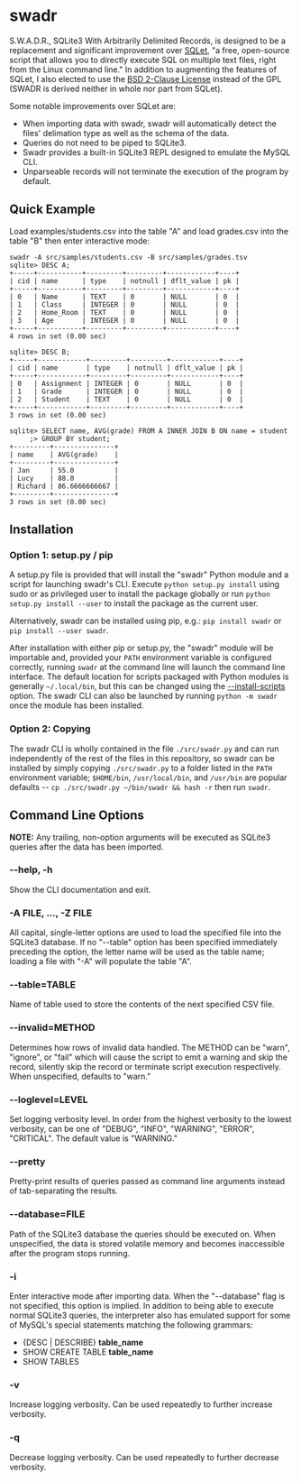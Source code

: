swadr
=====

S.W.A.D.R., SQLite3 With Arbitrarily Delimited Records, is designed to be a
replacement and significant improvement over [SQLet](http://www.sqlet.com/), "a
free, open-source script that allows you to directly execute SQL on multiple
text files, right from the Linux command line." In addition to augmenting the
features of SQLet, I also elected to use the
[BSD 2-Clause License](http://opensource.org/licenses/BSD-2-Clause) instead of
the GPL (SWADR is derived neither in whole nor part from SQLet).

Some notable improvements over SQLet are:

- When importing data with swadr, swadr will automatically detect the files'
  delimation type as well as the schema of the data.
- Queries do not need to be piped to SQLite3.
- Swadr provides a built-in SQLite3 REPL designed to emulate the MySQL CLI.
- Unparseable records will not terminate the execution of the program by
  default.

Quick Example
-------------

Load examples/students.csv into the table "A" and load grades.csv into the
table "B" then enter interactive mode:

    swadr -A src/samples/students.csv -B src/samples/grades.tsv
    sqlite> DESC A;
    +-----+-----------+---------+---------+------------+----+
    | cid | name      | type    | notnull | dflt_value | pk |
    +-----+-----------+---------+---------+------------+----+
    | 0   | Name      | TEXT    | 0       | NULL       | 0  |
    | 1   | Class     | INTEGER | 0       | NULL       | 0  |
    | 2   | Home_Room | TEXT    | 0       | NULL       | 0  |
    | 3   | Age       | INTEGER | 0       | NULL       | 0  |
    +-----+-----------+---------+---------+------------+----+
    4 rows in set (0.00 sec)

    sqlite> DESC B;
    +-----+------------+---------+---------+------------+----+
    | cid | name       | type    | notnull | dflt_value | pk |
    +-----+------------+---------+---------+------------+----+
    | 0   | Assignment | INTEGER | 0       | NULL       | 0  |
    | 1   | Grade      | INTEGER | 0       | NULL       | 0  |
    | 2   | Student    | TEXT    | 0       | NULL       | 0  |
    +-----+------------+---------+---------+------------+----+
    3 rows in set (0.00 sec)

    sqlite> SELECT name, AVG(grade) FROM A INNER JOIN B ON name = student
         ;> GROUP BY student;
    +---------+---------------+
    | name    | AVG(grade)    |
    +---------+---------------+
    | Jan     | 55.0          |
    | Lucy    | 88.0          |
    | Richard | 86.6666666667 |
    +---------+---------------+
    3 rows in set (0.00 sec)

Installation
------------

### Option 1: setup.py / pip ###

A setup.py file is provided that will install the "swadr" Python module and a
script for launching swadr's CLI. Execute `python setup.py install` using sudo
or as privileged user to install the package globally or run `python setup.py
install --user` to install the package as the current user.

Alternatively, swadr can be installed using pip, e.g.: `pip install swadr` or
`pip install --user swadr`.

After installation with either pip or setup.py, the "swadr" module will be
importable and, provided your `PATH` environment variable is configured
correctly, running `swadr` at the command line will launch the command line
interface. The default location for scripts packaged with Python modules is
generally `~/.local/bin`, but this can be changed using the
[--install-scripts](http://docs.python.org/2/install/#custom-installation)
option. The swadr CLI can also be launched by running `python -m swadr` once
the module has been installed.

### Option 2: Copying ###

The swadr CLI is wholly contained in the file `./src/swadr.py` and can run
independently of the rest of the files in this repository, so swadr can be
installed by simply copying `./src/swadr.py` to a folder listed in the `PATH`
environment variable; `$HOME/bin`, `/usr/local/bin`, and `/usr/bin` are popular
defaults -- `cp ./src/swadr.py ~/bin/swadr && hash -r` then run `swadr`.

Command Line Options
--------------------

**NOTE:** Any trailing, non-option arguments will be executed as SQLite3
queries after the data has been imported.

### --help, -h ###

Show the CLI documentation and exit.

### -A FILE, ..., -Z FILE ###

All capital, single-letter options are used to load the specified file into the
SQLite3 database. If no "--table" option has been specified immediately
preceding the option, the letter name will be used as the table name; loading a
file with "-A" will populate the table "A".

### --table=TABLE ###

Name of table used to store the contents of the next specified CSV file.

### --invalid=METHOD ###

Determines how rows of invalid data handled. The METHOD can be "warn",
"ignore", or "fail" which will cause the script to emit a warning and skip the
record, silently skip the record or terminate script execution respectively.
When unspecified, defaults to "warn."

### --loglevel=LEVEL ###

Set logging verbosity level. In order from the highest verbosity to the lowest
verbosity, can be one of "DEBUG", "INFO", "WARNING", "ERROR", "CRITICAL". The
default value is "WARNING."

### --pretty ###

Pretty-print results of queries passed as command line arguments instead of
tab-separating the results.

### --database=FILE ###

Path of the SQLite3 database the queries should be executed on. When
unspecified, the data is stored volatile memory and becomes inaccessible after
the program stops running.

### -i ###

Enter interactive mode after importing data. When the "--database" flag is not
specified, this option is implied. In addition to being able to execute normal
SQLite3 queries, the interpreter also has emulated support for some of MySQL's
special statements matching the following grammars:

- {DESC | DESCRIBE} **table_name**
- SHOW CREATE TABLE **table_name**
- SHOW TABLES

### -v ###

Increase logging verbosity. Can be used repeatedly to further increase
verbosity.

### -q ###

Decrease logging verbosity. Can be used repeatedly to further decrease
verbosity.
